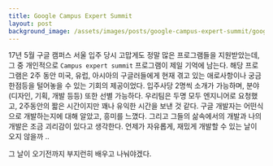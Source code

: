 ```yaml
---
title: Google Campus Expert Summit
layout: post
background_image: /assets/images/posts/google-campus-expert-summit/google-campus.png
---
```


17년 5월 구글 캠퍼스 서울 입주 당시 고맙게도 정말 많은 프로그램들을 지원받았는데,
그 중 개인적으로 `Campus expert summit` 프로그램이 제일 기억에 남는다.
해당 프로그램은 2주 동안 미국, 유럽, 아시아의 구글러들에게 현재 겪고 있는 애로사항이나 궁금한점등을 털어놓을 수 있는 기회의 제공이었다.
입주사당 2명씩 소개가 가능하며, 분야(디자인, 기획, 개발 등등) 또한 선별 가능하다.
우리팀은 두명 모두 엔지니어로 요청했고, 2주동안의 짧은 시간이지만 꽤나 유익한 시간을 보낸 것 같다.
구글 개발자는 어떤식으로 개발하는지에 대해 알았고, 흥미를 느꼈다.
그리고 그들의 삶속에서의 개발과 나의 개발은 조금 괴리감이 있다고 생각한다.
언제가 자유롭게, 재밌게 개발할 수 있는 날이 오지 않을까 ..

그 날이 오기전까지 부지런히 배우고 나눠야겠다.


